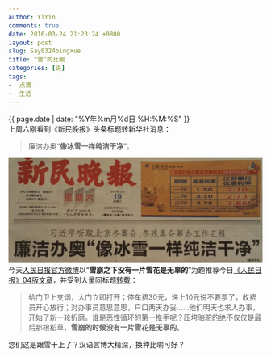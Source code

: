 ```yaml
---
author: YiYin
comments: true
date: 2016-03-24 21:23:24 +0800
layout: post
slug: Say0324bingxue
title: “雪”的比喻
categories: [说]
tags:
-  点滴
-  生活
---
```

<div class="saying">
<div class="timestamp">{{ page.date | date: "%Y年%m月%d日 %H:%M:%S" }}</div>
上周六刚看到《新民晚报》头条标题转新华社消息：
<blockquote>廉洁办奥“<b>像冰雪一样纯洁干净</b>”。</blockquote>
<img src="/public/images/newspaper/xue.jpg"><br/>
今天<a href="http://weibo.com/2803301701/DnGWg1kZM?ref=collection&type=comment#_rnd1458826106729">人民日报官方微博</a>以“<b>雪崩之下没有一片雪花是无辜的</b>”为题推荐今日<a href="http://paper.people.com.cn/rmrb/html/2016-03/24/nw.D110000renmrb_20160324_3-04.htm">《人民日报》04版文章</a>，并受到大量同标题<a href="http://toutiao.com/i6265506658814788098/">转载</a>：
<blockquote>给门卫上支烟，大门立即打开；停车费30元，递上10元说不要票了，收费员开心放行；对办事员意思意思，户口两天办妥……他们明天也求人办事，开始了新一轮折磨。谁是恶性循环的第一推手呢？压垮骆驼的绝不仅仅是最后那根稻草，<b>雪崩的时候没有一片雪花是无辜的</b>。</blockquote>
您们这是跟雪干上了？汉语言博大精深，换种比喻可好？
</div>
